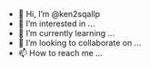 - 👋 Hi, I’m @ken2sqallp
- 👀 I’m interested in ...
- 🌱 I’m currently learning ...
- 💞️ I’m looking to collaborate on ...
- 📫 How to reach me ...

<!---
ken2sqallp/ken2sqallp is a ✨ special ✨ repository because its `README.md` (this file) appears on your GitHub profile.
You can click the Preview link to take a look at your changes.
--->

